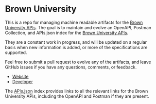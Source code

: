 # Brown UniversityThis is a repo for managing machine readable artifacts for the [Brown University APIs](http://www.brown.edu/). The goal is to maintain and evolve an OpenAPI, Postman Collection, and APIs.json index for the [Brown University APIs](http://www.brown.edu/).They are a constant work in progress, and will be updated on a regular basis when new information is added, or more of the specifications are supported.Feel free to submit a pull request to evolve any of the artifacts, and leave GitHub issues if you have any questions, comments, or feedback.- [Website](http://www.brown.edu/)- [Developer](http://www.brown.edu/)The [APIs.json](https://github.com/api-evangelist/brown-university/blob/master/apis.json) index provides links to all the relevant links for the Brown University APIs, including the OpenAPI and Postman if they are present.